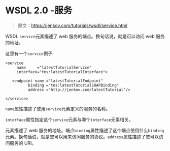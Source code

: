 # WSDL 2.0 -服务

> 原文：<https://jenkov.com/tutorials/wsdl/service.html>

WSDL `service`元素描述了 web 服务的端点。换句话说，就是可以访问 web 服务的地址。

这里有一个`service`例子:

```
<service
     name     ="latestTutorialService"
     interface="tns:latestTutorialInterface">

   <endpoint name ="latestTutorialEndpoint"
          binding ="tns:latestTutorialSOAPBinding"
          address ="http://jenkov.com/latestTutorial"/>

</service>

```

`name`属性描述了使用`service`元素定义的服务的名称。

`interface`属性指定这个`service`元素与哪个`interface`元素相关。

元素描述了 web 服务的地址。端点`binding`属性描述了这个端点使用什么`binding`元素。换句话说，就是您可以用来访问服务的协议。`address`属性描述了您可以访问服务的 URI。